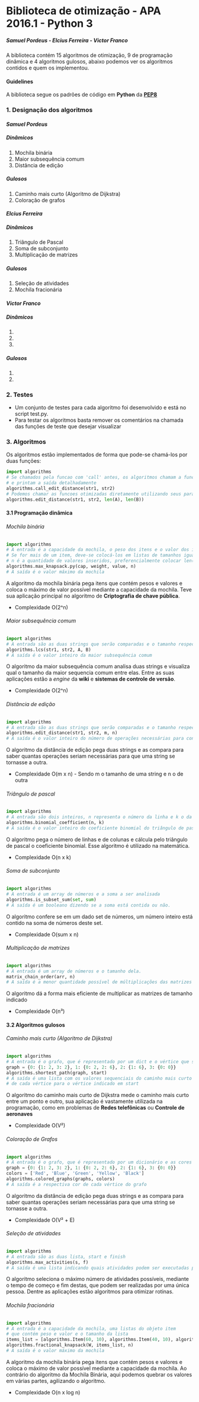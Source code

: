 # Biblioteca de otimização - APA 2016.1 - Python 3
##### Samuel Pordeus - Elcius Ferreira - Victor Franco
A biblioteca contém 15 algoritmos de otimização, 9 de programação dinâmica e 4 algoritmos gulosos, abaixo podemos ver os algoritmos contidos e quem os implementou.

#### Guidelines
A biblioteca segue os padrões de código em **Python** da [**PEP8**](https://www.python.org/dev/peps/pep-0008/)

### 1. Designação dos algoritmos
#### **_Samuel Pordeus_**
##### **Dinâmicos**
1. Mochila binária
2. Maior subsequência comum
3. Distância de edição

##### **Gulosos**
1. Caminho mais curto (Algoritmo de Dijkstra)
2. Coloração de grafos

#### **_Elcius Ferreira_**
##### **Dinâmicos**
1. Triângulo de Pascal
2. Soma de subconjunto
3. Multiplicação de matrizes

##### **Gulosos**
1. Seleção de atividades
2. Mochila fracionária

#### **_Victor Franco_**
##### **Dinâmicos**
1.
2.
3.
##### **Gulosos**
1.
2.

### 2. Testes
* Um conjunto de testes para cada algoritmo foi desenvolvido e está no script test.py.
* Para testar os algoritmos basta remover os comentários na chamada das funções de teste que desejar visualizar

### 3. Algoritmos
Os algoritmos estão implementados de forma que pode-se chamá-los por duas funções:
```python
import algorithms
# Se chamados pela funcao com 'call' antes, os algoritmos chamam a funcao original
# e printam a saída detalhadamente
algorithms.call_edit_distance(str1, str2)
# Podemos chamar as funcoes otimizadas diretamente utilizando seus parametros originais
algorithms.edit_distance(str1, str2, len(A), len(B))
```
#### 3.1 Programação dinâmica
###### Mochila binária
```python
import algorithms
# A entrada é a capacidade da mochila, o peso dos itens e o valor dos itens
# Se for mais de um item, deve-se colocá-los em listas de tamanhos iguais.
# n é a quantidade de valores inseridos, preferencialmente colocar len(value) ou len(weight)
algorithms.max_knapsack.py(cap, weight, value, n)
# A saída é o valor máximo da mochila
```
A algoritmo da mochila binária pega itens que contém pesos e valores e coloca o máximo de valor possível mediante a capacidade da mochila. Teve sua aplicação principal no algoritmo de **Criptografia de chave pública**.
* Complexidade O(2^n)

###### Maior subsequência comum
```python
import algorithms
# A entrada são as duas strings que serão comparadas e o tamanho respectivo destas
algorithms.lcs(str1, str2, A, B)
# A saída é o valor inteiro da maior subsequência comum
```
O algoritmo da maior subsequência comum analisa duas strings e visualiza qual o tamanho da maior sequencia comum entre elas. Entre as suas aplicações estão a _engine_ da **wiki** e **sistemas de controle de versão**.
* Complexidade O(2^n)

###### Distância de edição
```python
import algorithms
# A entrada são as duas strings que serão comparadas e o tamanho respectivo destas
algorithms.edit_distance(str1, str2, m, n)
# A saída é o valor inteiro do número de operações necessárias para convertar str1 em str2
```
O algoritmo da distância de edição pega duas strings e as compara para saber quantas operações seriam necessárias para que uma string se tornasse a outra.
* Complexidade O(m x n) - Sendo m o tamanho de uma string e n o de outra

###### Triângulo de pascal
```python
import algorithms
# A entrada são dois inteiros, n representa o número da linha e k o da coluna
algorithms.binomial_coefficient(n, k)
# A saída é o valor inteiro do coeficiente binomial do triângulo de pascal
```
O algoritmo pega o número de linhas e de colunas e cálcula pelo triângulo de pascal
o coeficiente binomial. Esse algoritmo é utilizado na matemática.
* Complexidade O(n x k)

###### Soma de subconjunto
```python
import algorithms
# A entrada é um array de números e a soma a ser analisada
algorithms.is_subset_sum(set, sum)
# A saída é um booleano dizendo se a soma está contida ou não.
```
O algoritmo confere se em um dado set de números, um número inteiro está contido na soma de números deste set.

* Complexidade O(sum x n)

###### Multiplicação de matrizes
```python
import algorithms
# A entrada é um array de números e o tamanho dela.
matrix_chain_order(arr, n)
# A saída é a menor quantidade possível de múltiplicações das matrizes
```
O algoritmo dá a forma mais eficiente de multiplicar as matrizes de tamanho indicado

* Complexidade O(n³)

#### 3.2 Algoritmos gulosos
###### Caminho mais curto (Algoritmo de Dijkstra)
```python
import algorithms
# A entrada é o grafo, que é representado por um dict e o vértice que será comparado aos outros
graph = {0: {1: 2, 3: 2}, 1: {0: 2, 2: 6}, 2: {1: 6}, 3: {0: 0}}
algorithms.shortest_path(graph, start)
# A saída é uma lista com os valores sequenciais do caminho mais curto
# de cada vértice para o vértice indicado em start
```

O algoritmo do caminho mais curto de Dijkstra mede o caminho mais curto entre um ponto e outro, sua aplicação
é vastamente utilizada na programação, como em problemas de **Redes telefônicas** ou **Controle de aeronaves**
* Complexidade O(V²)

###### Coloração de Grafos
```python
import algorithms
# A entrada é o grafo, que é representado por um dicionário e as cores que serão dadas aos grafos
graph = {0: {1: 2, 3: 2}, 1: {0: 2, 2: 6}, 2: {1: 6}, 3: {0: 0}}
colors = ['Red', 'Blue', 'Green', 'Yellow', 'Black']
algorithms.colored_graphs(graphs, colors)
# A saída é a respectiva cor de cada vértice do grafo
```
O algoritmo da distância de edição pega duas strings e as compara para saber quantas operações seriam necessárias para que uma string se tornasse a outra.
* Complexidade O(V² + E)

###### Seleção de atividades
```python
import algorithms
# A entrada são as duas lista, start e finish
algorithms.max_activities(s, f)
# A saída é uma lista indicando quais atividades podem ser executadas por uma única pessoa
```
O algoritmo seleciona o máximo número de atividades possíveis, mediante o tempo de começo e fim destas,
que podem ser realizadas por uma única pessoa. Dentre as aplicações estão algoritmos para otimizar
rotinas.

###### Mochila fracionária
```python
import algorithms
# A entrada é a capacidade da mochila, uma listas do objeto item
# que contém peso e valor e o tamanho da lista
items_list = [algorithms.Item(60, 10), algorithms.Item(40, 10), algorithms.Item(50, 30)]
algorithms.fractional_knapsack(W, items_list, n)
# A saída é o valor máximo da mochila
```
A algoritmo da mochila binária pega itens que contém pesos e valores e coloca o máximo de valor possível mediante a capacidade da mochila. Ao contrário do algoritmo da Mochila Binária, aqui podemos quebrar os valores em várias partes, agilizando o algoritmo.
* Complexidade O(n x log n)
